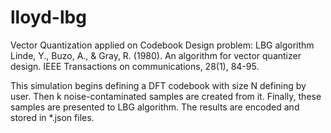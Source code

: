 # lloyd-lbg
Vector Quantization applied on Codebook Design problem: LBG algorithm
Linde, Y., Buzo, A., & Gray, R. (1980). An algorithm for vector quantizer design. IEEE Transactions on communications, 28(1), 84-95.

This simulation begins defining a DFT codebook with size N defining by user. Then k noise-contaminated samples are created from it. Finally, these samples are presented to LBG algorithm. The results are encoded and stored in *.json files.

